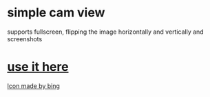 # simple cam view

supports fullscreen, flipping the image horizontally and vertically and screenshots

# [use it here](https://mtillmann.github.io/felix-solder-cam-view/)

[Icon made by bing](https://www.bing.com/images/create/a-close-up-of-a-soldering-iron2c-shown-on-a-monitor/1-658f439c366f4e83936b0e3af8241b06?id=84cggayg9%2fd7jSLUrs0tMQ%3d%3d&view=detailv2&idpp=genimg&FORM=GCRIDP&ajaxhist=0&ajaxserp=0)
